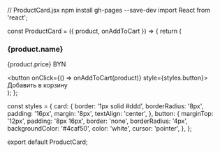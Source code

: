 //   ProductCard.jsx
npm install gh-pages --save-dev
import React from 'react';

const ProductCard = ({ product, onAddToCart }) => {
  return (
    <div className="product-card" style={styles.card}>
      <h3>{product.name}</h3>
      <p>{product.price} BYN</p>
      <button onClick={() => onAddToCart(product)} style={styles.button}>
        Добавить в корзину
      </button>
    </div>
  );
};

const styles = {
  card: {
    border: '1px solid #ddd',
    borderRadius: '8px',
    padding: '16px',
    margin: '8px',
    textAlign: 'center',
  },
  button: {
    marginTop: '12px',
    padding: '8px 16px',
    border: 'none',
    borderRadius: '4px',
    backgroundColor: '#4caf50',
    color: 'white',
    cursor: 'pointer',
  },
};

export default ProductCard;